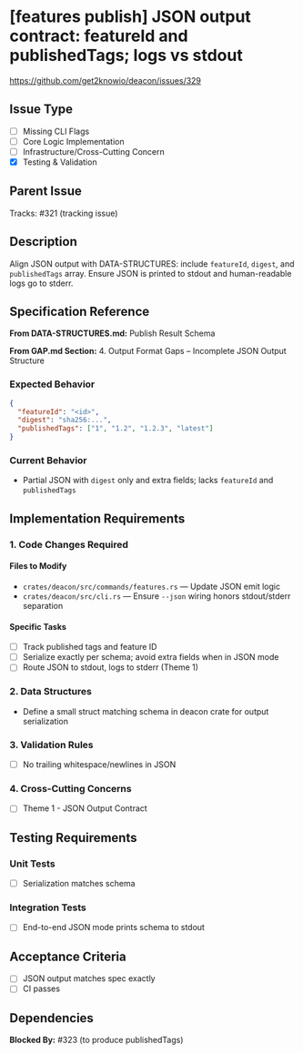 # [features publish] JSON output contract: featureId and publishedTags; logs vs stdout

https://github.com/get2knowio/deacon/issues/329

<!-- Labels: subcommand:features-publish, type:enhancement, priority:medium, scope:small -->

## Issue Type
- [ ] Missing CLI Flags
- [ ] Core Logic Implementation
- [ ] Infrastructure/Cross-Cutting Concern
- [x] Testing & Validation

## Parent Issue
Tracks: #321 (tracking issue)

## Description
Align JSON output with DATA-STRUCTURES: include `featureId`, `digest`, and `publishedTags` array. Ensure JSON is printed to stdout and human-readable logs go to stderr.

## Specification Reference
**From DATA-STRUCTURES.md:** Publish Result Schema

**From GAP.md Section:** 4. Output Format Gaps – Incomplete JSON Output Structure

### Expected Behavior
```json
{
  "featureId": "<id>",
  "digest": "sha256:...",
  "publishedTags": ["1", "1.2", "1.2.3", "latest"]
}
```

### Current Behavior
- Partial JSON with `digest` only and extra fields; lacks `featureId` and `publishedTags`

## Implementation Requirements

### 1. Code Changes Required

#### Files to Modify
- `crates/deacon/src/commands/features.rs` — Update JSON emit logic
- `crates/deacon/src/cli.rs` — Ensure `--json` wiring honors stdout/stderr separation

#### Specific Tasks
- [ ] Track published tags and feature ID
- [ ] Serialize exactly per schema; avoid extra fields when in JSON mode
- [ ] Route JSON to stdout, logs to stderr (Theme 1)

### 2. Data Structures
- Define a small struct matching schema in deacon crate for output serialization

### 3. Validation Rules
- [ ] No trailing whitespace/newlines in JSON

### 4. Cross-Cutting Concerns
- [ ] Theme 1 - JSON Output Contract

## Testing Requirements

### Unit Tests
- [ ] Serialization matches schema

### Integration Tests
- [ ] End-to-end JSON mode prints schema to stdout

## Acceptance Criteria
- [ ] JSON output matches spec exactly
- [ ] CI passes

## Dependencies

**Blocked By:** #323 (to produce publishedTags)
